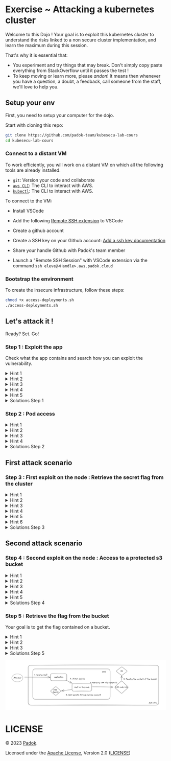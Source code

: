 # Exercise ~ Attacking a kubernetes cluster

Welcome to this Dojo !
Your goal is to exploit this kubernetes cluster to understand the risks linked to a non secure cluster implementation, and learn the maximum during this session.

That's why it is essential that:

- You experiment and try things that may break. Don't simply copy paste everything from StackOverflow until it passes the test !
- To keep moving or learn more, please _andon_! It means then whenever you have a question, a doubt, a feedback, call someone from the staff, we'll love to help you.

## Setup your env

First, you need to setup your computer for the dojo.

Start with cloning this repo:

```bash
git clone https://github.com/padok-team/kubesecu-lab-cours
cd kubesecu-lab-cours
```

### Connect to a distant VM

To work efficiently, you will work on a distant VM on which all the following tools are already installed.

- `git`: Version your code and collaborate
- [`aws CLI`](https://docs.aws.amazon.com/fr_fr/cli): The CLI to interact with AWS.
- [`kubectl`](https://docs.aws.amazon.com/fr_fr/cli): The CLI to interact with AWS.

To connect to the VM:

- Install VSCode
- Add the following [Remote SSH extension](https://code.visualstudio.com/docs/remote/ssh) to VSCode

- Create a github account
- Create a SSH key on your Github account: [Add a ssh key documentation](https://docs.github.com/en/authentication/connecting-to-github-with-ssh/generating-a-new-ssh-key-and-adding-it-to-the-ssh-agent)
- Share your handle Github with Padok's team member

- Launch a "Remote SSH Session" with VSCode extension via the command `ssh eleve@<Handle>.aws.padok.cloud`

### Bootstrap the environment

To create the insecure infrastructure, follow these steps:

```bash
chmod +x access-deployments.sh
./access-deployments.sh

```

## Let's attack it !
Ready? Set. Go!

### Step 1 : Exploit the app

Check what the app contains and search how you can exploit the vulnerability.


<details>
  <summary>Hint 1</summary>

  How can you interact with the server ?
</details>

<details>
  <summary>Hint 2</summary>

  Try searching for ways to trigger a reverse shell with an image uploader. Check for CVE.

</details>

<details>
  <summary>Hint 3</summary>

  Have you heard of imagemagick ?
</details>

<details>
  <summary>Hint 4</summary>

  Check the CVE-2016-3714
</details>

<details>
  <summary>Hint 5</summary>

  Do you know how to trigger a reverse shell ?
  ```bash
  Use nc -n -l -vvv -p <port>
  ```
</details>

<details>
  <summary>Solutions Step 1</summary>
  Listen to incoming connections by performing a :
  ```bash
  nc -n -l -vvv -p 443
  ```
  Perform a reverse shell by uploading the file :

* [solutions/step1/exploit.mvg](solutions/step1/exploit.mvg)
* [solutions/step1/solution.sh](solutions/step1/solution.sh)
</details>

### Step 2 : Pod access

<details>
  <summary>Hint 1</summary>

  With what rights are you executing on the pod ?
</details>

<details>
  <summary>Hint 2</summary>
  Check the capabilities of the pod with capsh --print
</details>

<details>
  <summary>Hint 3</summary>
  
  Have you heard of container escape ?
</details>

<details>
  <summary>Hint 4</summary>
  
  Check how you can use the command nsenter to escape a container.
</details>

<details>
  <summary>Solutions Step 2</summary>
  Check the capabilities of the container.
  Use nsenter to perform the container escape.

  [solutions/step2/solution.sh](solutions/step2/solution.sh)
</details>

## First attack scenario
### Step 3 : First exploit on the node : Retrieve the secret flag from the cluster

<details>
  <summary>Hint 1</summary>
  
  What is hosted on a kubernetes node ?
  What could you possibly list from the node ?
</details>

<details>
  <summary>Hint 2</summary>
  
  Use the mount command to list what is mounted on the node. Do you observe potentially sensitive things ?
</details>

<details>
  <summary>Hint 3</summary>
  
  You need a token and the right API url to interact with the cluster 
</details>

<details>
  <summary>Hint 4</summary>
  
  Try to grep the mount command with "api"
</details>

<details>
  <summary>Hint 5</summary>
  
  Check in the environment variables if you can possibly find an interesting ip
</details>

<details>
  <summary>Hint 6</summary>
  
  How can you use the token and the ip to connect to the kubernetes API ?
  Try to check the manual of kubectl.
</details>

<details>
  <summary>Solutions Step 3</summary>
  Try each token to get the secrets on the cluster.
  You can use a for loop to iterate on each token to check which one has the rights to display the secrets.

  [solutions/step3/solution.sh](solutions/step3/solution.sh)
</details>

## Second attack scenario
### Step 4 : Second exploit on the node : Access to a protected s3 bucket

<details>
  <summary>Hint 1</summary>
  
  Check how you can retrieve the metadata of an instance in AWS.
</details>

<details>
  <summary>Hint 2</summary>

  Check the metadata you obtain using the command in the following file. Maybe take a look at superior level metadata.
  [documentation-metadata]https://docs.aws.amazon.com/fr_fr/AWSEC2/latest/UserGuide/instancedata-data-retrieval.html
</details>

<details>
  <summary>Hint 3</summary>
  
  What we want at this point is to get the AWS credentials to get the rights of the iam node-group role. You can retrieve the aws credentials from the json generated by the curl command. Be careful because the aws credentials syntax is different than the response obtained from the command
</details>

<details>
  <summary>Hint 4</summary>
  
  You can use the [python script](solutions/step4/export-credentials-aws.py) located in the solutions/step4 folder. Do not cheat by checking the solution ;).
</details>

<details>
  <summary>Hint 5</summary>
  
  Export the values from the script output. You should be able now to use ./kubectl get pods
</details>

<details>
  <summary>Solutions Step 4</summary>
  
  Slowly retrieve the metadata starting with the lowest level provided in the documentation on Hint 2.
  Iterate slowly on higher level :
  ```bash
  TOKEN=`curl -X PUT "http://169.254.169.254/latest/api/token" -H "X-aws-ec2-metadata-token-ttl-seconds: 21600"` && curl -H "X-aws-ec2-metadata-token: $TOKEN" -v http://169.254.169.254/latest/meta-data

  TOKEN=`curl -X PUT "http://169.254.169.254/latest/api/token" -H "X-aws-ec2-metadata-token-ttl-seconds: 21600"` && curl -H "X-aws-ec2-metadata-token: $TOKEN" -v http://169.254.169.254/latest/meta-data/iam

  TOKEN=`curl -X PUT "http://169.254.169.254/latest/api/token" -H "X-aws-ec2-metadata-token-ttl-seconds: 21600"` && curl -H "X-aws-ec2-metadata-token: $TOKEN" -v http://169.254.169.254/latest/meta-data/iam/security-credentials

  TOKEN=`curl -X PUT "http://169.254.169.254/latest/api/token" -H "X-aws-ec2-metadata-token-ttl-seconds: 21600"` && curl -H "X-aws-ec2-metadata-token: $TOKEN" -v http://169.254.169.254/latest/meta-data/iam/security-credentials/app-eks-node-group-20230105092937095600000002
  ```
  Extract the result of the last command to a json file and use the [python script](solutions/step4/export-credentials-aws.py) to obtain the export command to implement the aws credentials on your machine.

  Now try a kubectl get pods command to be sure you have now the aws access. 

  [solutions/step4/solution.sh](solutions/step4/solution.sh)
</details>

### Step 5 : Retrieve the flag from the bucket

Your goal is to get the flag contained on a bucket.  

<details>
  <summary>Hint 1</summary>
  
  You are using the role policy of a node group. This role has several policies.
</details>

<details>
  <summary>Hint 2</summary>
  Check the documentation of the s3api aws cli reference.
</details>

<details>
  <summary>Hint 3</summary>
  The policies allowed for the role are "s3:ListBucket" and "s3:GetObject". It allows you to list the buckets and get the objects they contains.
</details>

<details>
  <summary>Solutions Step 5</summary>

  You must list the buckets existing with the command. There is just one bucket existing.
  You can then list the files contained on the s3 bucket.
  Get the flag in the bucket
  [solution/step5/solution.sh](./solution/step5/solution.sh)
</details>


![final](./attack_architecture.png)

# LICENSE

© 2023 [Padok](https://www.padok.fr/).

Licensed under the [Apache License](https://www.apache.org/licenses/LICENSE-2.0), Version 2.0 ([LICENSE](./LICENSE))